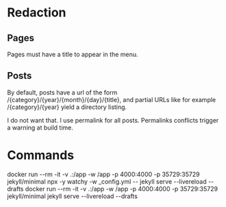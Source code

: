 # Redaction

## Pages

Pages must have a title to appear in the menu.


## Posts

By default, posts have a url of the form /{category}/{year}/{month}/{day}/{title},
and partial URLs like for example /{category}/{year} yield a directory listing. 

I do not want that. I use permalink for all posts.
Permalinks conflicts trigger a warning at build time.


# Commands

docker run --rm -it -v .:/app -w /app -p 4000:4000 -p 35729:35729 jekyll/minimal npx -y watchy -w _config.yml -- jekyll serve --livereload --drafts
docker run --rm -it -v .:/app -w /app -p 4000:4000 -p 35729:35729 jekyll/minimal jekyll serve --livereload --drafts
